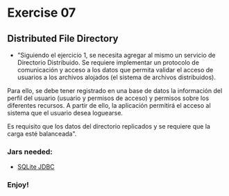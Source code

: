 # Exercise 07
## Distributed File Directory

- "Siguiendo el ejercicio 1, se necesita agregar al mismo un servicio de Directorio Distribuido. Se requiere implementar un protocolo de comunicación y acceso a los datos que permita validar el acceso de usuarios a los archivos alojados (el sistema de archivos distribuidos).

Para ello, se debe tener registrado en una base de datos la información del perfil del usuario (usuario y permisos de acceso) y permisos sobre los diferentes recursos.  A partir de ello, la aplicación permitirá el acceso al sistema que el usuario desea loguearse.

Es requisito que los datos del directorio replicados y se requiere que la carga esté balanceada".

### Jars needed:
  - [SQLite JDBC](https://drive.google.com/open?id=0B13cNeaiufwVRk5fdVc5VVA2Zzg)

### Enjoy!
